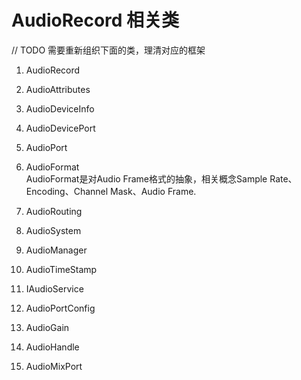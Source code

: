# AudioRecord 相关类  

// TODO 需要重新组织下面的类，理清对应的框架

1. AudioRecord

2. AudioAttributes  

3. AudioDeviceInfo  

4. AudioDevicePort

5. AudioPort

6. AudioFormat  
AudioFormat是对Audio Frame格式的抽象，相关概念Sample Rate、Encoding、Channel Mask、Audio Frame.

7. AudioRouting  

8. AudioSystem  

9. AudioManager  

10. AudioTimeStamp  

11. IAudioService  

12. AudioPortConfig  

13. AudioGain  

14. AudioHandle  

15. AudioMixPort